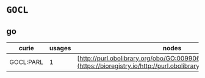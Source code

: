 # `GOCL`
## go
| curie     |   usages | nodes                                                                                                         |
|-----------|----------|---------------------------------------------------------------------------------------------------------------|
| GOCL:PARL |        1 | [http://purl.obolibrary.org/obo/GO:0099068](https://bioregistry.io/http://purl.obolibrary.org/obo/GO:0099068) |
